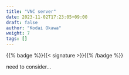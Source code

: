 ```yaml
---
title: "VNC server"
date: 2023-11-02T17:23:05+09:00
draft: false
author: "Kodai Okawa"
weight: 7
tags: []
---
```


{{% badge %}}{{< signature >}}{{% /badge %}}

need to consider...
